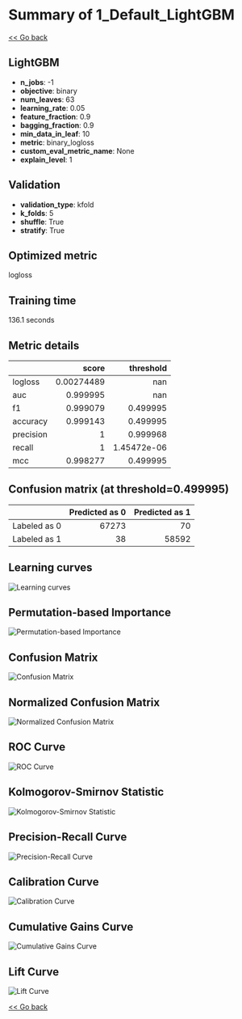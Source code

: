 # Summary of 1_Default_LightGBM

[<< Go back](../README.md)


## LightGBM
- **n_jobs**: -1
- **objective**: binary
- **num_leaves**: 63
- **learning_rate**: 0.05
- **feature_fraction**: 0.9
- **bagging_fraction**: 0.9
- **min_data_in_leaf**: 10
- **metric**: binary_logloss
- **custom_eval_metric_name**: None
- **explain_level**: 1

## Validation
 - **validation_type**: kfold
 - **k_folds**: 5
 - **shuffle**: True
 - **stratify**: True

## Optimized metric
logloss

## Training time

136.1 seconds

## Metric details
|           |      score |     threshold |
|:----------|-----------:|--------------:|
| logloss   | 0.00274489 | nan           |
| auc       | 0.999995   | nan           |
| f1        | 0.999079   |   0.499995    |
| accuracy  | 0.999143   |   0.499995    |
| precision | 1          |   0.999968    |
| recall    | 1          |   1.45472e-06 |
| mcc       | 0.998277   |   0.499995    |


## Confusion matrix (at threshold=0.499995)
|              |   Predicted as 0 |   Predicted as 1 |
|:-------------|-----------------:|-----------------:|
| Labeled as 0 |            67273 |               70 |
| Labeled as 1 |               38 |            58592 |

## Learning curves
![Learning curves](learning_curves.png)

## Permutation-based Importance
![Permutation-based Importance](permutation_importance.png)
## Confusion Matrix

![Confusion Matrix](confusion_matrix.png)


## Normalized Confusion Matrix

![Normalized Confusion Matrix](confusion_matrix_normalized.png)


## ROC Curve

![ROC Curve](roc_curve.png)


## Kolmogorov-Smirnov Statistic

![Kolmogorov-Smirnov Statistic](ks_statistic.png)


## Precision-Recall Curve

![Precision-Recall Curve](precision_recall_curve.png)


## Calibration Curve

![Calibration Curve](calibration_curve_curve.png)


## Cumulative Gains Curve

![Cumulative Gains Curve](cumulative_gains_curve.png)


## Lift Curve

![Lift Curve](lift_curve.png)



[<< Go back](../README.md)
